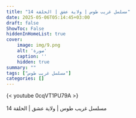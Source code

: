 ```yaml
---
title: "مسلسل غريب طوس | ولاية عشق | الحلقة 14"
date: 2025-05-06T05:14:45+03:00
draft: false
ShowToc: False
hiddenInHomeList: true
cover:
    image: img/9.png
    alt: 'صورة'
    caption: ''
    hidden: true
summary: ""
tags: ["مسلسل غريب طوس"]
categories: []
---
```


{< youtube 0cqVT1PU79A >}  
<br>
مسلسل غريب طوس | ولاية عشق | الحلقة 14
